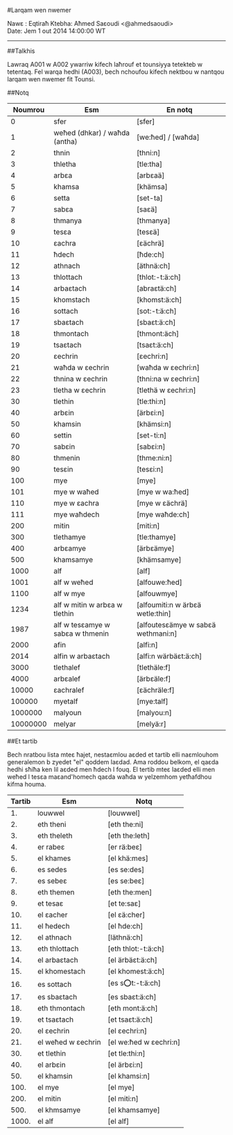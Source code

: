 #Larqam wen nwemer

Nawɛ : 	Eqtiraħ
Ktebha: Aħmed Saɛoudi <@ahmedsaoudi>  
Date: 	Jem 1 out 2014 14:00:00 WT

---

##Talkhis

Lawraq A001 w A002 ywarriw kifech laħrouf et tounsiyya tetekteb w tetentaq. Fel warqa hedhi (A003), bech nchoufou kifech nektbou w nantqou larqam wen nwemer fit Tounsi.

##Notq

Noumrou	| Esm 					| En notq
--------|---------------------------------------|----------
0	| sfer					| [sfer]
1	| weħed	(dhkar) / waħda (antha)		| [we:ħed] / [waħda]
2	| thnin					| [thni:n]
3	| thletha				| [tle:tha]
4	| arbɛa					| [arbɛaä]
5	| khamsa				| [khämsa]
6	| setta					| [set-ta]
7	| sabɛa					| [saɛä]
8	| thmanya				| [thmanya]
9	| tesɛa					| [tesɛä]
10	| ɛachra				| [ɛächrä]
11	| ħdech					| [ħde:ch]
12	| athnach				| [äthnä:ch]
13	| thlottach				| [thlot:-t:ä:ch]
14	| arbaɛtach				| [abraɛtä:ch]
15	| khomstach				| [khomst:ä:ch]
16	| sottach				| [sot:-t:ä:ch]
17	| sbaɛtach				| [sbaɛt:ä:ch]
18	| thmontach				| [thmont:äch]
19	| tsaɛtach				| [tsaɛt:ä:ch]
20	| ɛechrin				| [ɛechri:n]
21	| waħda w ɛechrin			| [waħda w ɛechri:n]
22	| thnina w ɛechrin			| [thni:na w ɛechri:n]
23	| tletha w ɛechrin			| [tlethä w ɛechri:n]
30	| tlethin				| [tle:thi:n]
40	| arbɛin				| [ärbɛi:n]
50	| khamsin				| [khämsi:n]
60	| settin				| [set-ti:n]
70	| sabɛin				| [sabɛi:n]
80	| thmenin				| [thme:ni:n]
90	| tesɛin				| [tesɛi:n]
100	| mye					| [mye]
101	| mye w waħed				| [mye w wa:ħed]
110	| mye w ɛachra				| [mye w ɛächrä]
111	| mye waħdech				| [mye waħde:ch]
200	| mitin					| [miti:n]
300	| tlethamye				| [tle:thamye]
400	| arbɛamye				| [ärbɛämye]
500	| khamsamye				| [khämsamye]
1000	| alf					| [alf]
1001	| alf w weħed				| [alfouwe:ħed]
1100	| alf w mye				| [alfouwmye]
1234	| alf w mitin w arbɛa w tlethin		| [alfoumiti:n w ärbɛä wetle:thin]
1987	| alf w tesɛamye w sabɛa w thmenin	| [alfoutesɛämye w sabɛä wethmani:n]
2000	| afin					| [alfi:n]
2014	| alfin w arbaɛtach 			| [alfi:n wärbäɛt:ä:ch]
3000	| tlethalef				| [tlethäle:f]
4000	| arbɛalef				| [ärbɛäle:f]
10000	| ɛachralef				| [ɛächräle:f]
100000	| myetalf				| [mye:talf]
1000000	| malyoun				| [malyou:n]
10000000| melyar				| [melyä:r]

##Et tartib

Bech nratbou lista mteɛ ħajet, nestaɛmlou aɛded et tartib elli naɛmlouhom generalemon b zyedet "el" qoddem laɛdad. Ama roddou belkom, el qaɛda hedhi sħiħa ken lil aɛded men ħdech l fouq. El tertib mteɛ laɛded elli men weħed l tesɛa maɛand'homech qaɛda waħda w yelzemhom yetħafdhou kifma houma. 

Tartib	| Esm				| Notq
--------|-------------------------------|------
1.	| louwwel			| [louwwel]
2.	| eth theni			| [eth the:ni]
3.	| eth theleth			| [eth the:leth]
4.	| er rabeɛ			| [er rä:beɛ]
5.	| el khames			| [el khä:mes]
6.	| es sedes			| [es se:des]
7.	| es sebeɛ			| [es se:beɛ]
8.	| eth themen			| [eth the:men]
9.	| et tesaɛ			| [et te:saɛ]
10.	| el ɛacher			| [el ɛä:cher]
11.	| el ħedech			| [el ħde:ch]
12.	| el athnach			| [läthnä:ch]
13.	| eth thlottach			| [eth thlot:-t:ä:ch]
14.	| el arbaɛtach			| [el ärbäɛt:ä:ch]
15.	| el khomestach			| [el khomest:ä:ch]
16.	| es sottach			| [es s:o:t:-t:ä:ch]
17.	| es sbaɛtach			| [es sbaɛt:ä:ch]
18.	| eth thmontach			| [eth mont:ä:ch]
19.	| et tsaɛtach			| [et tsaɛt:ä:ch]
20.	| el ɛechrin			| [el ɛechri:n]
21.	| el weħed w ɛechrin		| [el we:ħed w ɛechri:n]
30.	| et tlethin			| [et tle:thi:n]
40.	| el arbɛin			| [el ärbɛi:n]
50.	| el khamsin			| [el khamsi:n]
100.	| el mye			| [el mye]
200.	| el mitin			| [el miti:n]
500.	| el khmsamye			| [el khamsamye]
1000.	| el alf			| [el alf]
